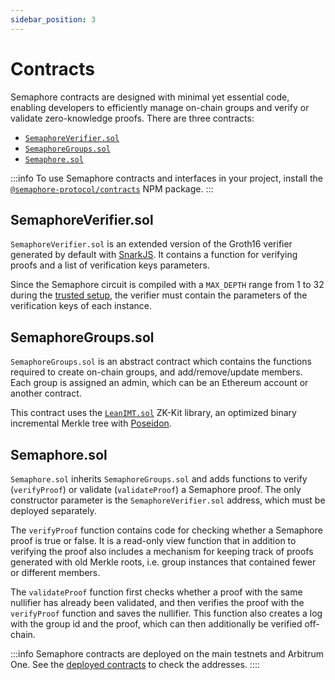 ```yaml
---
sidebar_position: 3
---
```


# Contracts

Semaphore contracts are designed with minimal yet essential code, enabling developers to efficiently manage on-chain groups and verify or validate zero-knowledge proofs.
There are three contracts:

-   [`SemaphoreVerifier.sol`](https://github.com/semaphore-protocol/semaphore/blob/feat/semaphore-v4/packages/contracts/contracts/base/SemaphoreVerifier.sol)
-   [`SemaphoreGroups.sol`](https://github.com/semaphore-protocol/semaphore/blob/feat/semaphore-v4/packages/contracts/contracts/base/SemaphoreGroups.sol)
-   [`Semaphore.sol`](https://github.com/semaphore-protocol/semaphore/blob/feat/semaphore-v4/packages/contracts/contracts/Semaphore.sol)

:::info
To use Semaphore contracts and interfaces in your project,
install the [`@semaphore-protocol/contracts`](https://github.com/semaphore-protocol/semaphore/tree/main/packages/contracts) NPM package.
:::

## SemaphoreVerifier.sol

`SemaphoreVerifier.sol` is an extended version of the Groth16 verifier generated by default with [SnarkJS](https://github.com/iden3/snarkjs). It contains a function for verifying proofs and a list of verification keys parameters.

Since the Semaphore circuit is compiled with a `MAX_DEPTH` range from 1 to 32 during the [trusted setup](/V4-alpha/glossary#trusted-setup), the verifier must contain the parameters of the verification keys of each instance.

## SemaphoreGroups.sol

`SemaphoreGroups.sol` is an abstract contract which contains the functions required to create on-chain groups, and add/remove/update members. Each group is assigned an admin, which can be an Ethereum account or another contract.

This contract uses the [`LeanIMT.sol`](https://github.com/privacy-scaling-explorations/zk-kit/blob/main/packages/imt.sol/contracts/internal/InternalLeanIMT.sol) ZK-Kit library, an optimized binary incremental Merkle tree with [Poseidon](https://www.poseidon-hash.info).

## Semaphore.sol

`Semaphore.sol` inherits `SemaphoreGroups.sol` and adds functions to verify (`verifyProof`) or validate (`validateProof`) a Semaphore proof. The only constructor parameter is the `SemaphoreVerifier.sol` address, which must be deployed separately.

The `verifyProof` function contains code for checking whether a Semaphore proof is true or false. It is a read-only view function that in addition to verifying the proof also includes a mechanism for keeping track of proofs generated with old Merkle roots, i.e. group instances that contained fewer or different members.

The `validateProof` function first checks whether a proof with the same nullifier has already been validated, and then verifies the proof with the `verifyProof` function and saves the nullifier. This function also creates a log with the group id and the proof, which can then additionally be verified off-chain.

:::info
Semaphore contracts are deployed on the main testnets and Arbitrum One. See the [deployed contracts](/V4-alpha/deployed-contracts) to check the addresses.
::::

